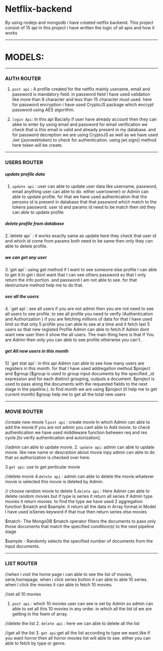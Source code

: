 # Netflix-backend
By using nodejs and mongodb i have created netflix backend.
This project consist of 15 api in this project i have written the logic of all apis and how it works

--------------------------------------------------------------

# MODELS:

------------------------------------------------------------------------------------------------------------------------------------------------------------------
### AUTH ROUTER

1) `post api` : A profile created for the netflix mainly usename, email and password is mandatory field. in password field I have used validation like more than 8 character and less than 15 character must used. here for password encryption i have used CryptoJS package which encrypt password using  AES algorithm.

2) `login Api`: In this api Bacially if user have already account then they can abke to enter by using email and password for email verification we check that is this email is valid and already present in my database.
and for password decreption we are using CryptoJS as well as we have used Jwt (jsonwebtoken) to check for authentication. using jwt.sign() method here token will be create.


------------------------------------------------------------------------------------------------------------------------------------------------------------------
### USERS ROUTER

<h5>update profile data</h5>

1) `update api` : user can able to update user data like username, password, email anything user can able to do. either user(owner) or Admin can able to update profile. for that we have used authentication that the persons id is present in database that that password which match to the tokens password. user id and params id need to be match then old they can able to update profile

<h5>delete profile from database</h5>
2.`delete api` : it works exactly same as update here they check that user id and which id come from params both need to be same then only they can able to delete profile.

<h5>we can get any user </h5>
3.`get api`: using get method if I want to see someone else profile I can able to get it.In get i dont want that I can see others password so that I only return the info portion. and password I am not able to see. for that destructure method help me to do that.

<h5>see all the users </h5>
4. `get api`: see all users if you are not admin then you are not need to see all users to see profile. to see all profile you need to verify (Authentication and Authorization ) if you are fetching millions of data for that I have used limit so that only 5 profile you can able to see at a time and it fetch last 5 users so that new registed Profile Admin can able to fetch.If Admin dont want new user then it show the all users. The main thing here is that if You are Admin then only you can able to see profile otherwise you can't.


<h5>get All new users in this month</h5>
5) `get stat api`: in this api Admin can able to see how many users are registers in this month. for that I have used addregation method $project and $group.($group is used to group input documents by the specified _id expression and for each distinct grouping, outputs a document. $project is used to pass along the documents with the requested fields to the next stage in the pipeline.). to find month we are using $project (it help me to get current month)
$group help me to get all the total new users



------------------------------------------------------------------------------------------------------------------------------------------------------------------
### MOVIE ROUTER

//create new movie
1.`post api` : create movie In which Admin can able to add the movie.If you are not admin you cant able to Add movie. to check authentication we have used middleware function between req and res cycle.[to verify authentication and autorization]. 

//admin can able to update movie.
2. `update api`: admin can able to update movie. like new name or descrption about movie inpy admin can able to do that so authorization is checked over here.

3.`get api`: use to get perticular movie

//delete movie
4.`delete api` : admin can able to delete the movie.whatever movie is selected this movie is deleted by Admin.


// choose random movie to delete
5.`delete api` : Here Admin can able to delete random movies but if type is series it return all series if Admin type movies it return movies. to find the type we have used 2 aggregation function $match and $sample. it return all the data in Array format.in Model I have used isSeries keyword if that true then return series else movies

$match- The MongoDB $match operator filters the documents to pass only those documents that match the specified condition(s) to the next pipeline stage

$sample - Randomly selects the specified number of documents from the input documents.

------------------------------------------------------------------------------------------------------------------------------------------------------------------
### LIST ROUTER

//when i visit the home page i can able to see the list of movies, serie,homepage. when i click series button it can able to able 10 series.
when I click the movies it can able to fetch 10 movies.

//set all 10 movies
1. `post api` : which 10 movies user can see is set by Admin so admin can able to set all this 10 movies in any order. in which all the list id we are getting in the foem of array.

//delete the list
2. `delete api` : here we can able to delete all the list

//get all the list
3. `get api`:get all the list according to type we want.like if you want horror then all horror movies list will able to see. either you can able to fetch by type or genre.





